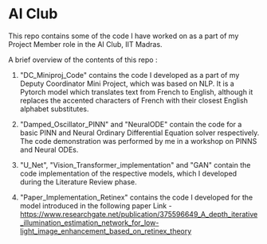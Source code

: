 # AI Club
This repo contains some of the code I have worked on as a part of my Project Member role in the AI Club, IIT Madras.

A brief overview of the contents of this repo :
1) "DC_Miniproj_Code" contains the code I developed as a part of my Deputy Coordinator Mini Project, which was based on NLP. It is a Pytorch model which translates text from French to English, although it replaces the accented characters of French with their closest English alphabet substitutes.

2) "Damped_Oscillator_PINN" and "NeuralODE" contain the code for a basic PINN and Neural Ordinary Differential Equation solver respectively. The code demonstration was performed by me in a workshop on PINNS and Neural ODEs.

3)  "U_Net", "Vision_Transformer_implementation" and "GAN" contain the code implementation of the respective models, which I developed during the Literature Review phase.

4)  "Paper_Implementation_Retinex" contains the code I developed for the model introduced in the following paper
   Link - https://www.researchgate.net/publication/375596649_A_depth_iterative_illumination_estimation_network_for_low-light_image_enhancement_based_on_retinex_theory

